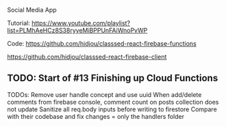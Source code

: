Social Media App

Tutorial: https://www.youtube.com/playlist?list=PLMhAeHCz8S38ryyeMiBPPUnFAiWnoPvWP

Code:
https://github.com/hidjou/classsed-react-firebase-functions

https://github.com/hidjou/classsed-react-firebase-client

## TODO: Start of #13 Finishing up Cloud Functions

TODOs:
Remove user handle concept and use uuid
When add/delete comments from firebase console, comment count on posts collection does not update
Sanitize all req.body inputs before writing to firestore
Compare with their codebase and fix changes = only the handlers folder
